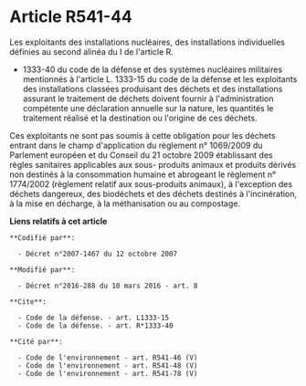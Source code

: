 # Article R541-44

Les exploitants des installations nucléaires, des installations individuelles définies au second alinéa du I de l'article R.
* 1333-40 du code de la défense et des systèmes nucléaires militaires mentionnés à l'article L. 1333-15 du code de la défense
et les exploitants des installations classées produisant des déchets et des installations assurant le traitement de déchets
doivent fournir à l'administration compétente une déclaration annuelle sur la nature, les quantités le traitement réalisé et
la destination ou l'origine de ces déchets.

Ces exploitants ne sont pas soumis à cette obligation pour les déchets entrant dans le champ d'application du règlement n°
1069/2009 du Parlement européen et du Conseil du 21 octobre 2009 établissant des règles sanitaires applicables aux sous-
produits animaux et produits dérivés non destinés à la consommation humaine et abrogeant le règlement n° 1774/2002 (règlement
relatif aux sous-produits animaux), à l'exception des déchets dangereux, des biodéchets et des déchets destinés à
l'incinération, à la mise en décharge, à la méthanisation ou au compostage.

**Liens relatifs à cet article**

	**Codifié par**:

	  - Décret n°2007-1467 du 12 octobre 2007

	**Modifié par**:

	  - Décret n°2016-288 du 10 mars 2016 - art. 8

	**Cite**:

	  - Code de la défense. - art. L1333-15
	  - Code de la défense. - art. R*1333-40

	**Cité par**:

	  - Code de l'environnement - art. R541-46 (V)
	  - Code de l'environnement - art. R541-48 (V)
	  - Code de l'environnement - art. R541-78 (V)
